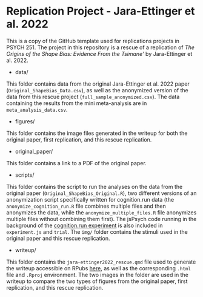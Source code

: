 # Replication Project - Jara-Ettinger et al. 2022

This is a copy of the GitHub template used for replications projects in PSYCH 251. The project in this repository is a rescue of a replication of *The Origins of the Shape Bias: Evidence From the Tsimane'* by Jara-Ettinger et al. 2022. 

* data/

This folder contains data from the original Jara-Ettinger et al. 2022 paper (`Original_ShapeBias_Data.csv`), as well as the anonymized version of the data from this rescue project (`full_sample_anonymized.csv`). The data containing the results from the mini meta-analysis are in `meta_analysis_data.csv`. 

* figures/

This folder contains the image files generated in the writeup for both the original paper, first replication, and this rescue replication.

* original_paper/

This folder contains a link to a PDF of the original paper. 

* scripts/

This folder contains the script to run the analyses on the data from the original paper (`Original_ShapeBias_Original.R`), two different versions of an anonymization script specifically written for cognition.run data (the `anonymize_cognition_run.R` file combines multiple files and then anonymizes the data, while the `anonymize_multiple_files.R` file anonymizes multiple files without combining them first). The jsPsych code running in the background of the [cognition.run experiment](https://g5esfxmrfk.cognition.run/) is also included in `experiment.js` and `trial`. The `img/` folder contains the stimuli used in the original paper and this rescue replication.    

* writeup/

This folder contains the `jara-ettinger2022_rescue.qmd` file used to generate the writeup accessible on RPubs [here](https://rpubs.com/echen/1180957), as well as the corresponding `.html` file and `.Rproj` environment. The two images in the folder are used in the writeup to compare the two types of figures from the original paper, first replication, and this rescue replication. 
